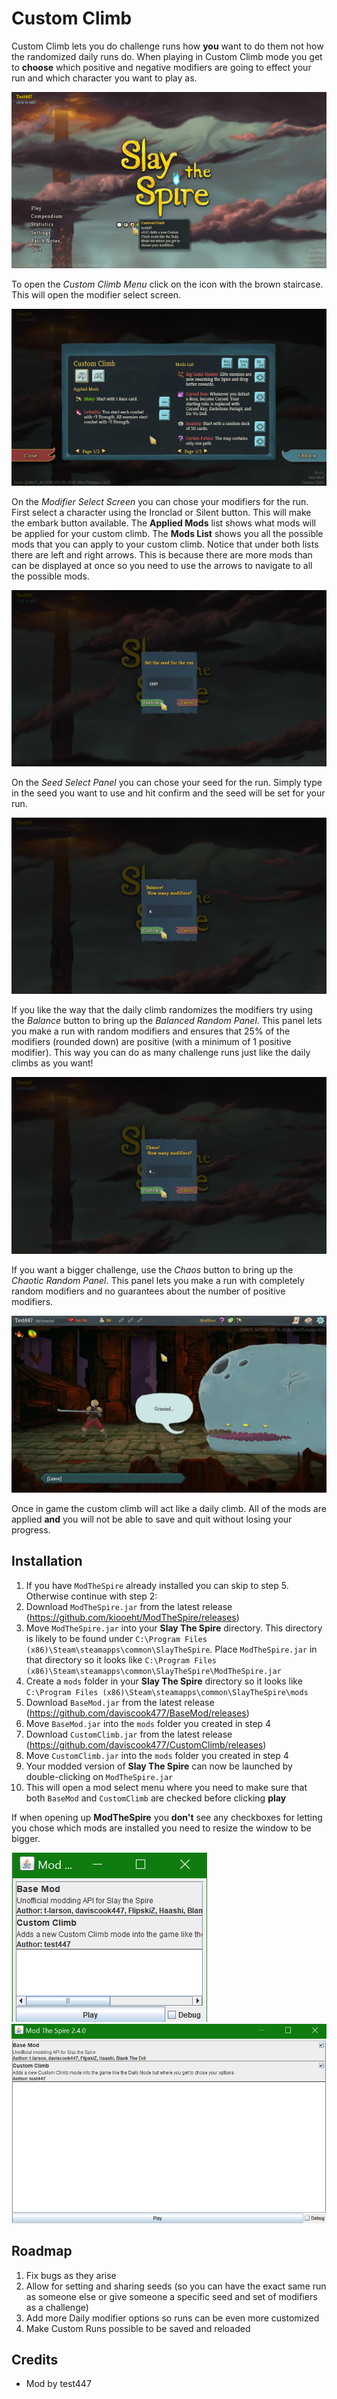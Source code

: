 # Custom Climb #
Custom Climb lets you do challenge runs how **you** want to do them not how the randomized daily runs do. When playing in Custom Climb mode you get to **choose** which positive and negative modifiers are going to effect your run and which character you want to play as.

![Title Screen](github_resources/custom_climb_main_menu.png)

To open the *Custom Climb Menu* click on the icon with the brown staircase. This will open the modifier select screen.

![Modifier Select Screen](github_resources/custom_climb_select_screen.png)

On the *Modifier Select Screen* you can chose your modifiers for the run. First select a character using the Ironclad or Silent button. This will make the embark button available. The **Applied Mods** list shows what mods will be applied for your custom climb. The **Mods List** shows you all the possible mods that you can apply to your custom climb. Notice that under both lists there are left and right arrows. This is because there are more mods than can be displayed at once so you need to use the arrows to navigate to all the possible mods.

![Seed Select Screen](github_resources/seed_select.png)

On the *Seed Select Panel* you can chose your seed for the run. Simply type in the seed you want to use and hit confirm and the seed will be set for your run.

![Balanced Random Screen](github_resources/balanced_random.png)

If you like the way that the daily climb randomizes the modifiers try using the *Balance* button to bring up the *Balanced Random Panel*. This panel lets you make a run with random modifiers and ensures that 25% of the modifiers (rounded down) are positive (with a minimum of 1 positive modifier). This way you can do as many challenge runs just like the daily climbs as you want!

![Chaotic Random Screen](github_resources/chaotic_random.png)

If you want a bigger challenge, use the *Chaos* button to bring up the *Chaotic Random Panel*. This panel lets you make a run with completely random modifiers and no guarantees about the number of positive modifiers.

![In Game](github_resources/custom_climb_in_game.png)

Once in game the custom climb will act like a daily climb. All of the mods are applied **and** you will not be able to save and quit without losing your progress.

## Installation ##
1. If you have `ModTheSpire` already installed you can skip to step 5. Otherwise continue with step 2:
2. Download `ModTheSpire.jar` from the latest release (https://github.com/kiooeht/ModTheSpire/releases)
3. Move `ModTheSpire.jar` into your **Slay The Spire** directory. This directory is likely to be found under `C:\Program Files (x86)\Steam\steamapps\common\SlayTheSpire`. Place `ModTheSpire.jar` in that directory so it looks like `C:\Program Files (x86)\Steam\steamapps\common\SlayTheSpire\ModTheSpire.jar`
4. Create a `mods` folder in your **Slay The Spire** directory so it looks like `C:\Program Files (x86)\Steam\steamapps\common\SlayTheSpire\mods`
5. Download `BaseMod.jar` from the latest release (https://github.com/daviscook477/BaseMod/releases)
6. Move `BaseMod.jar` into the `mods` folder you created in step 4
7. Download `CustomClimb.jar` from the latest release (https://github.com/daviscook477/CustomClimb/releases)
8. Move `CustomClimb.jar` into the `mods` folder you created in step 4
9. Your modded version of **Slay The Spire** can now be launched by double-clicking on `ModTheSpire.jar`
10. This will open a mod select menu where you need to make sure that both `BaseMod` and `CustomClimb` are checked before clicking **play**

If when opening up **ModTheSpire** you **don't** see any checkboxes for letting you chose which mods are installed you need to resize the window to be bigger.

![ModTheSpire Small](github_resources/modthespire_small.png)
![ModTheSpire Large](github_resources/modthespire_large.png)

## Roadmap ##
1. Fix bugs as they arise
2. Allow for setting and sharing seeds (so you can have the exact same run as someone else or give someone a specific seed and set of modifiers as a challenge)
3. Add more Daily modifier options so runs can be even more customized
4. Make Custom Runs possible to be saved and reloaded

## Credits ##
* Mod by test447
